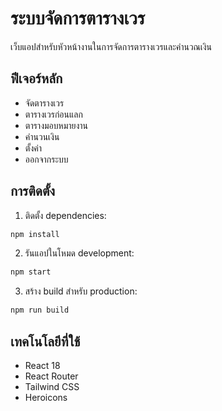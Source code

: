 # ระบบจัดการตารางเวร

เว็บแอปสำหรับหัวหน้างานในการจัดการตารางเวรและคำนวณเงิน

## ฟีเจอร์หลัก

- จัดตารางเวร
- ตารางเวรก่อนแลก
- ตารางมอบหมายงาน
- คำนวนเงิน
- ตั้งค่า
- ออกจากระบบ

## การติดตั้ง

1. ติดตั้ง dependencies:
```bash
npm install
```

2. รันแอปในโหมด development:
```bash
npm start
```

3. สร้าง build สำหรับ production:
```bash
npm run build
```

## เทคโนโลยีที่ใช้

- React 18
- React Router
- Tailwind CSS
- Heroicons
